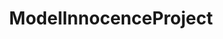 ---
title: ModelInnocenceProject
crosslinks:
- ModelUSPress
- modelnortheaststate
- modeleasternstate
---